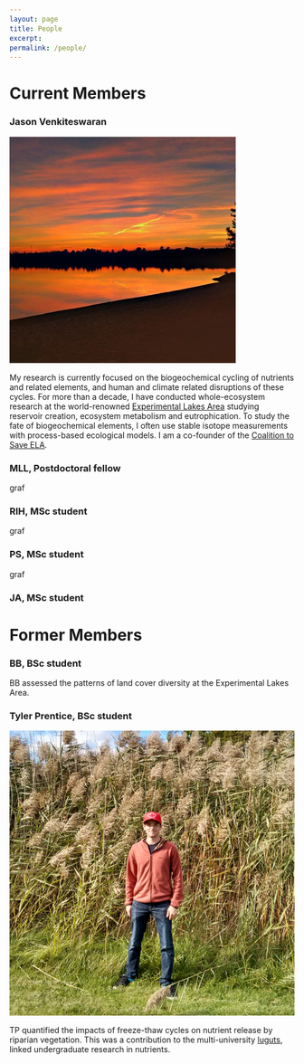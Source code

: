 ```yaml
---
layout: page
title: People
excerpt:
permalink: /people/
---
```


<h1> Current Members </h1>

<h3> Jason Venkiteswaran </h3>

<img src="../images/bio-photo.jpg" class="bio-photo">

My research is currently focused on the biogeochemical cycling of nutrients and related elements, and human and climate related disruptions of these cycles. For more than a decade,  I have conducted whole-ecosystem research at the world-renowned <a href="https://www.wlu.ca/academics/faculties/faculty-of-arts/faculty-profiles/jason-venkiteswaran/index.html#https://www.iisd.org/ela/">Experimental Lakes Area</a> studying reservoir creation, ecosystem metabolism and eutrophication. To study the fate of biogeochemical elements, I often use stable isotope measurements with process-based ecological models. I am a co-founder of the <a href="https://saveela.org">Coalition to Save ELA</a>.

<h3> MLL, Postdoctoral fellow </h3>

graf

<h3> RIH, MSc student </h3>

graf

<h3> PS, MSc student </h3>

graf

<h3> JA, MSc student </h3>


<h1> Former Members </h1>

<h3> BB, BSc student </h3>

BB assessed the patterns of land cover diversity at the Experimental Lakes Area.

<h3> Tyler Prentice, BSc student </h3>

<img src="../images/tyler_prentice-photo.jpg" class="bio-photo">

TP quantified the impacts of freeze-thaw cycles on nutrient release by riparian vegetation. This was a contribution to the multi-university <a href="https://biogeochem.github.io/lugnuts/">luguts</a>, linked undergraduate research in nutrients.


